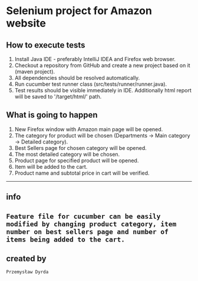 # Selenium project for Amazon website
## How to execute tests

1. Install Java IDE - preferably IntelliJ IDEA and Firefox web browser.
2. Checkout a repository from GitHub and create a new project based on it (maven project).
3. All dependencies should be resolved automatically.
4. Run cucumber test runner class (src/tests/runner/runner.java).
5. Test results should be visible immediately in IDE. Additionally html report will be saved to '/target/html/' path.

## What is going to happen


1. New Firefox window with Amazon main page will be opened.
2. The category for product will be chosen (Departments -> Main category -> Detailed category).
3. Best Sellers page for chosen category will be opened.
4. The most detailed category will be chosen.
5. Product page for specified product will be opened.
6. Item will be added to the cart.
7. Product name and subtotal price in cart will be verified.

----
## info
`
Feature file for cucumber can be easily modified by changing product category, item number on best sellers page and number of items being added to the cart.
`
----
## created by
`Przemysław Dyrda`

